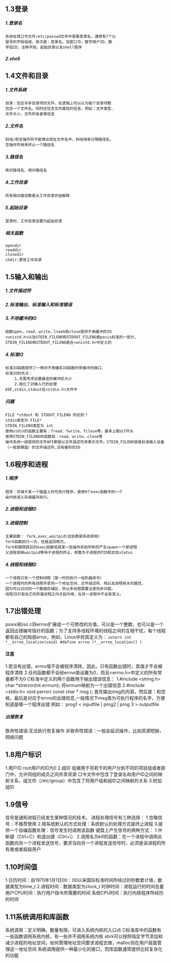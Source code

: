 ## 1.3登录
##### 1.登录名
    系统在其口令文件/etc/passwd文件中查看登录名，通常有7个以
    冒号的字段组成，依次是：登录名，加密口令，数字用户ID，数
    字组ID，注释字段，起始目录以及shell程序
##### 2.shell

## 1.4文件和目录
##### 1.文件系统
    目录：包含许多目录项的文件，在逻辑上可以认为每个目录项都
    包含一个文件名，同时还包含文件属性的信息，例如：文件类型、
    文件大小、文件所有者等信息
##### 2.文件名
    斜线/和空操作符不能够出现在文件名中，斜线用来分隔路径名，
    空操作符用来终止一个路径名
##### 3.路径名
    绝对路径名、相对路径名
##### 4.工作目录
    所有相对路径都是从工作目录开始解释
##### 5.起始目录
    登录时，工作目录设置为起始目录
##### 相关函数
    opendir
    readdir
    closedir
    chdir:更改工作目录

## 1.5输入和输出
##### 1.文件描述符
##### 2.标准输出、标准输入和标准错误
##### 3.不用缓冲的IO
	函数open，read，write，lseek和close提供不用缓冲的IO
	<unistd.h>以及STDIN_FILENO和STDOUT_FILENO是posix标准的一部分,
	STDIN_FILENO和STDOUT_FILENO是在<unistd.h>中定义的
##### 4.标准IO
	标准IO函数提供了一种对不用缓存IO函数的带缓冲的接口，
	标准IO的优点：
		1.无需考虑设置最佳的缓冲区大小
		2.简化了对输入行的处理
	EOF,stdin,stdout在<stdio.h>文件中
##### 问题
    FILE *stdout 和 STDOUT_FILENO 的区别？
    stdin类型为 FILE*
    STDIN_FILENO类型为 int
    使用stdin的函数主要有：fread、fwrite、fclose等，基本上都以f开头
    使用STDIN_FILENO的函数有：read、write、close等
    操作系统一级提供的文件API都是以文件描述符来表示文件。STDIN_FILENO就是标准输入设备（一般是键盘）的文件描述符,没有缓存的IO
    
## 1.6程序和进程
##### 1.程序
	程序：存储于某一个磁盘上的可执行程序，使用6个exec函数中的一个
	由内核读入存储器并执行。
##### 2.进程和进程ID
##### 3.进程控制
    主要函数： fork,exec,waitpid(这些都是系统调用)
    fork函数执行一次，但是返回两次。
    fork和跟随其后的exec函数组成某一些操作系统所称的产生spawn一个新进程
    父进程调用waitpid等待子进程的终止，参数为子进程的PID和状态status
##### 4.线程和线程ID
    一个进程只有一个控制线程（某一时刻执行一组机器命令）
    一个进程内的所有线程共享同一个地址空间、文件描述符、栈以及进程相关的属性，
    因为可以访问同一个数据存储区，所以多线程需要注意同步问题。
    线程ID只有在它的所属进程之内才起作用，在另一进程中不会有意义。

## 1.7出错处理
   posixi和iso c将errno扩展成一个可修改的左值，可以是一个整数，也可以是一个返回出错编号指针的函数；为了支持多线程环境的线程之间的互相干扰，每个线程都有自己的局部error，例如，Linux中将其定义为：
   `
   extern int *__errno_location(void)
   #define errno (*__errno_location() )
   `
#### 注意
   1.若没有出错，errno值不会被程序清除，因此，只有函数出错时，其值才不会被程序清除
   2.任何函数都不会经errno值设置为0，而且<errno.h>中定义的所有常量都不为0
   C标准中定义的两个函数用于输出错误信息：
   1.#include <string.h>
   char *strerror(int errnum);
   将errnum映射为一个出错信息
   2.#include <stdio.h>
   void perror( const char * msg );
   首先输出msg的内容，然后是：和空格，最后是对应于errno的出错信息,一般情况下msg值为可执行程序的名字，方便知道是哪一个程序出错
   例如：
   prog1 < inputfile | prog2 | prog 3 > outputfile
##### 出错恢复
   致命性错误:无法执行恢复操作
   非致命性错误：一般会延迟操作，比如资源短缺，网络问题

## 1.8用户标识
   1.用户ID
   root用户的ID为0
   2.组ID
   组被用于将若干的用户分到不同的项目组或者部门中，允许同组的成员之间共享资源
   口令文件中包含了登录名和用户ID之间的映射关系，组文件（/etc/group）中包含了将用户组和组ID之间映射的关系
   3.附加组ID

## 1.9信号
   信号是通知进程已经发生某种情况的技术。
   进程处理信号有三种选择：
    1.忽略信号：不推荐使用
    2.按系统默认的方式处理：系统默认的处理方式是终止进程
    3.提供一个自编函数处理：信号发生时调用该函数
   键盘上产生信号的两种方式：
    1.中断键（Ctrl+C）和退出键（Ctrl+\）
    2.调用名为kill的函数：在一个进程中调用此函数向另一个进程发送信号，要求当向另一个进程发送信号时，必须是该进程的所有者或者超级用户

## 1.10时间值
   1.日历时间：自1970年1月1日00：00以来国际标准时间所经过的秒数累计值，数据类型为time_t
   2.进程时间：数据类型为clock_t
    时钟时间：进程运行的时间总量
    用户CPU时间：执行用户指令所需要的时间
    系统CPU时间：执行内核程序所经历的时间

## 1.11系统调用和库函数
   系统调用：定义明确，数量有限，可进入系统内核的入口点
   C标准库中的函数有一些函数调用系统内核，有一些并不调用系统内核
   sbrk可以按照指定字节添加和减少进程的地址空间，如何管理地址空间要求进程去做，malloc则在用户层面管理这一地址空间
   系统调用提供一种最小化的接口，而库函数通常提供比较复杂化的功能


